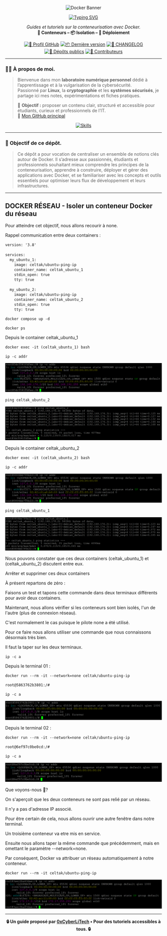 <div align="center">

  ![Docker Banner](https://thingsolver.com/wp-content/uploads/docker-cover.png)

  <a href="https://github.com/0xCyberLiTech">
    <img src="https://readme-typing-svg.herokuapp.com?font=Fira+Code&size=32&pause=1000&color=D14A4A&center=true&vCenter=true&width=700&lines=CONTENEURISATION+AVEC+DOCKER;Docker+•+Docker+Compose+•+Portainer;Tutoriels+et+Guides+Pratiques" alt="Typing SVG" />
  </a>

  <p align="center">
    <em>Guides et tutoriels sur la conteneurisation avec Docker.</em><br>
    <b>🐳 Conteneurs – 📦 Isolation – 🚀 Déploiement</b>
  </p>

  [![🔗 Profil GitHub](https://img.shields.io/badge/Profil-GitHub-181717?logo=github&style=flat-square)](https://github.com/0xCyberLiTech)
  [![📦 Dernière version](https://img.shields.io/github/v/release/0xCyberLiTech/Docker?label=version&style=flat-square&color=blue)](https://github.com/0xCyberLiTech/Docker/releases/latest)
  [![📄 CHANGELOG](https://img.shields.io/badge/📄%20Changelog-Docker-blue?style=flat-square)](https://github.com/0xCyberLiTech/Docker/blob/main/CHANGELOG.md)
  [![📂 Dépôts publics](https://img.shields.io/badge/Dépôts-publics-blue?style=flat-square)](https://github.com/0xCyberLiTech?tab=repositories)
  [![👥 Contributeurs](https://img.shields.io/badge/👥%20Contributeurs-cliquez%20ici-007ec6?style=flat-square)](https://github.com/0xCyberLiTech/Docker/graphs/contributors)

</div>

---

### 👨‍💻 **À propos de moi.**

> Bienvenue dans mon **laboratoire numérique personnel** dédié à l’apprentissage et à la vulgarisation de la cybersécurité.  
> Passionné par **Linux**, la **cryptographie** et les **systèmes sécurisés**, je partage ici mes notes, expérimentations et fiches pratiques.  
>  
> 🎯 **Objectif :** proposer un contenu clair, structuré et accessible pour étudiants, curieux et professionnels de l’IT.  
> 🔗 [Mon GitHub principal](https://github.com/0xCyberLiTech)

<p align="center">
  <a href="https://skillicons.dev">
    <img src="https://skillicons.dev/icons?i=linux,debian,bash,docker,nginx,git,vim" alt="Skills" />
  </a>
</p>

---

### 🎯 **Objectif de ce dépôt.**

> Ce dépôt a pour vocation de centraliser un ensemble de notions clés autour de Docker. Il s’adresse aux passionnés, étudiants et professionnels souhaitant mieux comprendre les principes de la conteneurisation,
> apprendre à construire, déployer et gérer des applications avec Docker, et se familiariser avec les concepts et outils essentiels pour optimiser leurs flux de développement et leurs infrastructures.

---

## DOCKER RÉSEAU - Isoler un conteneur Docker du réseau

Pour atteindre cet objectif, nous allons recourir à none.

Rappel communication entre deux containers :

```
version: '3.8'

services:
  my_ubuntu_1:
    image: celtak/ubuntu-ping-ip
    container_name: celtak_ubuntu_1
    stdin_open: true
    tty: true

  my_ubuntu_2:
    image: celtak/ubuntu-ping-ip
    container_name: celtak_ubuntu_2
    stdin_open: true
    tty: true
```

```
docker compose up -d
```

```
docker ps
```

Depuis le container celtak_ubuntu_1

```
docker exec -it (celtak_ubuntu_1) bash
```

```
ip -c addr
```

![ip-1.png](./images/ip-1.png)

```
ping celtak_ubuntu_2
```

![ping-01.png](./images/ping-01.png)

Depuis le container celtak_ubuntu_2

```
docker exec -it (celtak_ubuntu_2) bash
```

```
ip -c addr
```

![ip-2.png](./images/ip-2.png)

```
ping celtak_ubuntu_1
```

![ping-02.png](./images/ping-02.png)

Nous pouvons constater que ces deux containers (celtak_ubuntu_1) et (celtak_ubuntu_2) discutent entre eux.

Arrêter et supprimer ces deux containers

À présent repartons de zéro :

Faisons un test et tapons cette commande dans deux terminaux différents pour avoir deux containers.

Maintenant, nous allons vérifier si les conteneurs sont bien isolés, l'un de l'autre (plus de connexion réseau).

C'est normalement le cas puisque le pilote none a été utilisé.

Pour ce faire nous allons utiliser une commande que nous connaissons désormais très bien.

Il faut la taper sur les deux terminaux.

```
ip -c a
```

Depuis le terminal 01 :

```
docker run --rm -it --network=none celtak/ubuntu-ping-ip
```

```
root@5863762b3801:/#
```

```
ip -c a
```

![ip-c-1.png](./images/ip-c-1.png)

Depuis le terminal 02 :

```
docker run --rm -it --network=none celtak/ubuntu-ping-ip
```

```
root@6ef97c0be0cd:/#
```

```
ip -c a
```

![ip-c-2.png](./images/ip-c-2.png)

Que voyons-nous 🧐?

On s'aperçoit que les deux conteneurs ne sont pas relié par un réseau.

Il n'y a pas d'adresse IP associé.

Pour être certain de cela, nous allons ouvrir une autre fenêtre dans notre terminal.

Un troisième conteneur va etre mis en service.

Ensuite nous allons taper la même commande que précédemment, mais en omettant le paramètre --network=none.

Par conséquent, Docker va attribuer un réseau automatiquement à notre conteneur.

```
docker run --rm -it celtak/ubuntu-ping-ip
```

![ip-c-3.png](./images/ip-c-3.png)

---

<p align="center">
  <b>🔒 Un guide proposé par <a href="https://github.com/0xCyberLiTech">0xCyberLiTech</a> • Pour des tutoriels accessibles à tous. 🔒</b>
</p>
